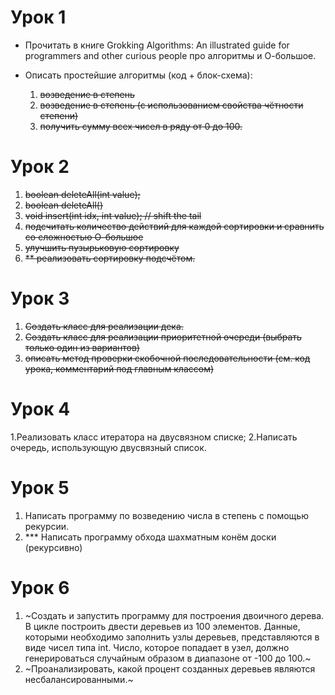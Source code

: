 # Урок 1
* Прочитать в книге Grokking Algorithms: An illustrated guide for programmers and other curious people про алгоритмы и О-большое.

* Описать простейшие алгоритмы (код + блок-схема):
  1. ~~возведение в степень~~
  2. ~~возведение в степень (с использованием свойства чётности степени)~~
  3. ~~получить сумму всех чисел в ряду от 0 до 100.~~

# Урок 2
1. ~~boolean deleteAll(int value);~~
2. ~~boolean deleteAll()~~
3. ~~void insert(int idx, int value); // shift the tail~~
4. ~~подсчитать количество действий для каждой сортировки и сравнить со сложностью О-большое~~
5. ~~улучшить пузырьковую сортировку~~
6. ~~** реализовать сортировку подсчётом.~~

# Урок 3
1. ~~Создать класс для реализации дека.~~
2. ~~Создать класс для реализации приоритетной очереди (выбрать только один из вариантов)~~
3. ~~описать метод проверки скобочной последовательности (см. код урока, комментарий под главным классом)~~

# Урок 4
1.Реализовать класс итератора на двусвязном списке;
2.Написать очередь, использующую двусвязный список.

# Урок 5
1. Написать программу по возведению числа в степень с помощью рекурсии.
2. *** Написать программу обхода шахматным конём доски (рекурсивно)

# Урок 6
1. ~Создать и запустить программу для построения двоичного дерева. В цикле построить двести деревьев из 100 элементов. Данные, которыми необходимо заполнить узлы деревьев, представляются в виде чисел типа int. Число, которое попадает в узел, должно генерироваться случайным образом в диапазоне от -100 до 100.~
2. ~Проанализировать, какой процент созданных деревьев являются несбалансированными.~
